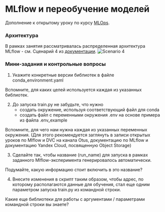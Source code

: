 # MLflow и переобучение моделей
Дополнение к открытому уроку по курсу [MLOps](https://otus.pw/d0Iy/).

### Архитектура

В рамках занятия рассматривалась распределенная архитектура MLflow - cм. Сценарий 4 из [документации](https://mlflow.org/docs/1.30.0/tracking.html#scenario-4-mlflow-with-remote-tracking-server-backend-and-artifact-stores).
![Scenario 4](https://mlflow.org/docs/1.30.0/_images/scenario_4.png)

### Мини-задания и контрольные вопросы

1) Укажите конкретные версии библиотек в файле conda_environment.yaml

  Вспомните, для каких целей используется каждая из указанных библиотек.

2) До запуска train.py не забудьте, что нужно
    - создать окружение, используя соответствующий файл для conda
    - создать файл с переменными окружения .env на основе примера из файла .env_example
    
  Вспомните, для чего нам нужна каждая из указанных переменных окружения. 
  (Для этого рекомендуется заглянуть в записи открытых уроков по Mlflow и DVC на канала Otus,
   документацию по MLflow и документацию Yandex Cloud, посвященную Оbject Storage)

3) Сделайте так, чтобы название (run_name) для запуска в рамках заданного Mlflow-эксперимента генерировалось автоматически.

  Подумайте, какую информацию стоит включить в это название?

4) Внесите изменения в скрипт таким образом, чтобы адрес, по которому располагаются данные для обучения, стал еще одним параметром запуска train.py из командной строки.

  Какие еще библиотеки для работы с аргументами / параметрами командной строки вы знаете?

